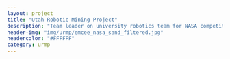 ```yaml
---
layout: project
title: "Utah Robotic Mining Project"
description: "Team leader on university robotics team for NASA competition"
header-img: "img/urmp/emcee_nasa_sand_filtered.jpg"
headercolor: "#FFFFFF"
category: urmp
---
```

